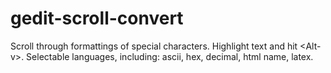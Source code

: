 # gedit-scroll-convert

Scroll through formattings of special characters. Highlight text and hit \<Alt-v\>. Selectable languages, including: ascii, hex, decimal, html name, latex.
